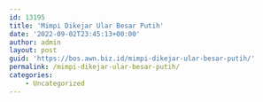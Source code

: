 ```yaml
---
id: 13195
title: 'Mimpi Dikejar Ular Besar Putih'
date: '2022-09-02T23:45:13+00:00'
author: admin
layout: post
guid: 'https://bos.awn.biz.id/mimpi-dikejar-ular-besar-putih/'
permalink: /mimpi-dikejar-ular-besar-putih/
categories:
    - Uncategorized
---
```



